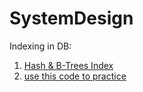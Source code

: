 # SystemDesign
Indexing in DB:
<ol>
  <li><a href="https://thwack.solarwinds.com/groups/data-driven/b/blog/posts/an-introduction-to-b-tree-and-hash-indexes-in-postgresql">Hash & B-Trees Index </li>
  <li><a href="https://github.com/Rajat-1786/SystemDesign/blob/main/HashIndex_practical.sql"> use this code to practice </li>
</ol>

